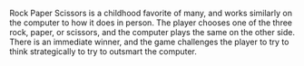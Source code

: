 Rock Paper Scissors is a childhood favorite of many, and works similarly on the computer to how it does in person.  The player chooses one of the three rock, paper, or scissors, and the computer plays the same on the other side.  There is an immediate winner, and the game challenges the player to try to think strategically to try to outsmart the computer.
